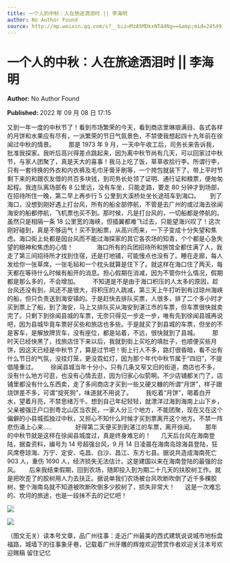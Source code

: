 ```yaml
---
title: 一个人的中秋：人在旅途洒泪时 || 李海明
author: No Author Found
source: http://mp.weixin.qq.com/s?__biz=MzA5MDkxNTA4Ng==&amp;mid=2454912614&amp;idx=1&amp;sn=745f7f8dcde85238c37c6ab384a35017&amp;chksm=87a23607b0d5bf11374ee3a126813334d7fbc2ebb5a49b6ccedc872843600765957795168267#rd
---
```


# 一个人的中秋：人在旅途洒泪时 || 李海明

**Author:** No Author Found

**Published:** 2022 年 09 月 08 日 17:15

又到一年一度的中秋节了！看到市场繁荣的今天，看到商店里琳琅满目、各式各样的月饼和水果应有尽有，一派繁荣的节日气氛景色，不禁使我想起四十九年前在徐闻过中秋的情景。        那是 1973 年 9 月，一天中午收工后，司务长来告诉我，批准我探家。我听后高兴得差点跳起来，因为离中秋节尚有几天，可以回家过中秋节，与家人团聚了，真是天大的喜事！我马上吃了饭，草草收拾行李。所谓行李，只有一套待换的外衣和内衣裤及毛巾牙膏牙刷等，一个挎包就装下了。带上平时节剩下来的和跟农友借的共百多块钱，到司务长处领了证明、通行证和粮票，便匆匆起程。我连队离场部有 8 公里远，没有车坐，只能走路，要走 80 分钟才到场部，在招待所住一晚，第二早上再步行 5 公里到大溪桥处坐长途班车到海口。      到了海口，没想到刚好遇上打台风，所有的船全部停航，不管是去广州的或过海去徐闻海安的船都停航，飞机票也买不到。那时候，凡是打台风的，一切船都是停航的。虽然只是相隔一条 18 公里宽的海峡，但插翼都难飞过去，只能望海兴叹了！这次刚好碰到，真是不够运气！买不到船票，从高兴而来，一下子变成十分失望和焦虑。海口街上处都是因台风而不能过海探家的其它各农场的知青，个个都是心急失望的眼神和焦虑的心情！              海口所有的兵团招待所和旅馆全都住满了人，我走了第三间招待所才找到住宿，还是打地铺，可能慢点也没有了。睡在走廊，每人发给你一张草席，一张毛毡和一个枕头就算是住下了。就这样在海口住了两天，每天都在等待什么时候有船开的消息。担心假期在消减，因为不管你什么情况，假期都是那么多的，不会增加。        不知道是不是由于海口积压的人太多的原因，趁台风还没有到，风还不是很大，将积压的人疏减，第三天上午打听到有过琼州海峡的船，但只负责送到海安镇的。于是赶快去排队买票，人很多，排了二个多小时才买到票上了船，到了海安，马上又排队买从海安到湛江市的车票，但车票很快就卖完了。只剩下到徐闻县城的车票，无奈只得见一步走一步，唯有先到徐闻县城再说吧，因为县城毕竟车票好买些和旅店也多些。于是就买了到县城的车票，但坐的不是客车，是解放牌货车，没有座位，都是站着，不远，很快就到了县城。        那时天已经快黑了，找旅店住下来以后，我就到街上买吃的填肚子，也顺便买些月饼，因这天已经是中秋节了，算是过节吧！街上行人不多，路灯很昏暗，看不出有什么节日的气氛，没挂灯笼，更没霓虹灯，因为那个年代中秋节属于“四旧”，不提倡隆重过。        徐闻县城当年十分小，只有几条又窄又旧的街道，商店也不多，没有什么地方可逛，也没有心情去逛，因为归家心似箭啊。不少店铺都关门了，店铺里都没有什么东西卖，走了多间商店才买到一些又硬又糠的所谓“月饼”，样子跟烧饼差不多，可谓“掟死狗”，味道就不用说了。        我吃着“月饼”，喝着白开水，望着月亮，不禁思绪万千。想到自己年纪轻轻，就漂洋过海到海南上山下乡，父亲被强迁户口到粤北山区当农民，一家人分三个地方，不能团聚，现在又在这个偏僻的小县城孤独过中秋，又担心不知什么时候才买到票离开这个地方。不禁一阵悲伤涌上心来..…              好得第二天便买到到湛江的车票，离开徐闻。      那年的中秋节就是这样在徐闻县城度过，真是终身难忘的！      几天后台风在海南登陆，据查资料，编号为 14 号超强台风，9 月 14 日凌晨在海南岛琼海县登陆，狂风席卷琼海、万宁、定安、屯昌、白沙、昌江、东方七县。据说共造成海南死亡 903 人，重伤 1690 人，经济损失无法估计。这是建国以来在海南登陆的最强的台风。      后来我结束假期，回到农场，随即投入到为期二十几天的扶胶树工作。就是把吹歪了的胶树用人力去扶正。据说单我们农场被台风吹断吹倒了近千多棵胶树，整个海南岛就不知道被吹断吹倒多少胶树了，损失非常大！      这是一次难忘的、坎坷的旅途，也是一段抹不去的记忆吧！

![](https://mmbiz.qpic.cn/mmbiz_jpg/PJWG74pLsMakf4xeArWnLapsSs6ADwfoCFEvicaIfe1otXwjrxbCuIsdtqiaads4CavO5wCyeeH80LW3YX3hIMibQ/640)

![](https://mmbiz.qpic.cn/mmbiz_jpg/PJWG74pLsMakf4xeArWnLapsSs6ADwfo9bBTCZ6sQObiad0jXz1kHICFUIpiaTK9Ws9lrExvVshiaYhoqDicfblROA/640)

（图文无关）读本号文章，品广州往事：走近广州最美的西式建筑说说城市地标盘福路，城墙下的往事象牙巷，记载着广州牙雕的辉煌欢迎赞赏作者欢迎关注本号欢迎赐稿 留住记忆
